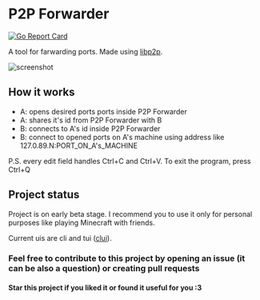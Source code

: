 # P2P Forwarder

[![Go Report Card](https://goreportcard.com/badge/github.com/nickname32/discordhook)](https://goreportcard.com/report/github.com/nickname32/p2p-forwarder)

A tool for farwarding ports. Made using [libp2p](https://github.com/libp2p/go-libp2p).

![screenshot](https://i.imgur.com/BMFXKNK.png)

## How it works

- A: opens desired ports ports inside P2P Forwarder
- A: shares it's id from P2P Forwarder with B
- B: connects to A's id inside P2P Forwarder
- B: connect to opened ports on A's machine using address like 127.0.89.N:PORT_ON_A's_MACHINE

P.S. every edit field handles Ctrl+C and Ctrl+V. To exit the program, press Ctrl+Q

## Project status

Project is on early beta stage. I recommend you to use it only for personal purposes like playing Minecraft with friends.

Current uis are cli and tui ([clui](https://github.com/VladimirMarkelov/clui)).

### Feel free to contribute to this project by opening an issue (it can be also a question) or creating pull requests

#### Star this project if you liked it or found it useful for you :3
